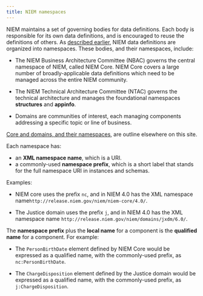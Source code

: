 ```yaml
---
title: NIEM namespaces
---
```


NIEM maintains a set of governing bodies for data definitions. Each body is
responsible for its own data definitions, and is encouraged to reuse the
definitions of others. As [described earlier](../reuse), NIEM data definitions
are organized into namespaces. These bodies, and their namespaces, include:

* The NIEM Business Architecture Committee (NBAC) governs the central
  namespace of NIEM, called NIEM Core. NIEM Core covers a large number of
  broadly-applicable data definitions which need to be managed across the entire
  NIEM community.

* The NIEM Technical Architecture Committee (NTAC) governs the technical
  architecture and manages the foundational namespaces **structures** and
  **appinfo**.
  
* Domains are communities of interest, each managing components addressing a
  specific topic or line of business. 
  
[Core and domains, and their namespaces](../../../reference/content/), are outline
elsewhere on this site.

Each namespace has:

* an **XML namespace name**, which is a URI.
* a commonly-used **namespace prefix**, which is a short label that stands for the full
  namespace URI in instances and schemas. 
  
Examples:

* NIEM core uses the prefix `nc`, and in NIEM 4.0 has the XML namespace name`http://release.niem.gov/niem/niem-core/4.0/`.

* The Justice domain uses the prefix `j`, and in NIEM 4.0 has the XML namespace name
  `http://release.niem.gov/niem/domains/jxdm/6.0/`.
  
The **namespace prefix** plus the **local name** for a component is the **qualified name** for
a component. For example:

* The `PersonBirthDate` element defined by NIEM Core would be expressed as a
  qualified name, with the commonly-used prefix, as `nc:PersonBirthDate`.
  
* The `ChargeDisposition` element defined by the Justice domain would be
  expressed as a qualified name, with the commonly-used prefix, as
  `j:ChargeDisposition`.
  

  
  


